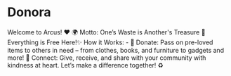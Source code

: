 # Donora
Welcome to Arcus! ❤️  🌍 Motto: One’s Waste is Another's Treasure   💸 Everything is Free Here!✨ How it Works:   - 🎁 Donate: Pass on pre-loved items to others in need – from clothes, books, and furniture to gadgets and more!  🤝 Connect: Give, receive, and share with your community with kindness at heart. Let’s make a difference together! ♻️
